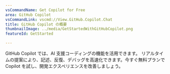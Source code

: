 ```yaml
---
vsCommandName: Get Copilot for Free
area: GitHub Copilot
vsCommandLink: vscmd://View.GitHub.Copilot.Chat
title: GitHub Copilot の概要
thumbnailImage: ../media/GetStartedWithGitHubCopilot.png
featureId: GetStarted

---
```



GitHub Copilot では、AI 支援コーディングの機能を活用できます。 リアルタイムの提案により、記述、反復、デバッグを高速化できます。今すぐ無料プランで Copilot を試し、開発エクスペリエンスを改善しましょう。

